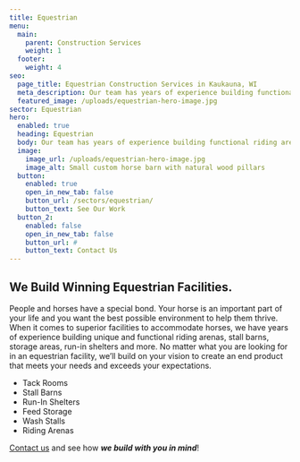 ```yaml
---
title: Equestrian
menu:
  main:
    parent: Construction Services
    weight: 1
  footer:
    weight: 4
seo:
  page_title: Equestrian Construction Services in Kaukauna, WI
  meta_description: Our team has years of experience building functional riding arenas, stall barns, run-in shelters and more.
  featured_image: /uploads/equestrian-hero-image.jpg
sector: Equestrian
hero: 
  enabled: true
  heading: Equestrian
  body: Our team has years of experience building functional riding arenas, stall barns, run-in shelters and more.
  image: 
    image_url: /uploads/equestrian-hero-image.jpg
    image_alt: Small custom horse barn with natural wood pillars
  button:
    enabled: true
    open_in_new_tab: false
    button_url: /sectors/equestrian/
    button_text: See Our Work
  button_2:
    enabled: false
    open_in_new_tab: false
    button_url: #
    button_text: Contact Us
---
```


## We Build Winning Equestrian Facilities.

People and horses have a special bond. Your horse is an important part of your life and you want the best possible environment to help them thrive. When it comes to superior facilities to accommodate horses, we have years of experience building unique and functional riding arenas, stall barns, storage areas, run-in shelters and more. No matter what you are looking for in an equestrian facility, we’ll build on your vision to create an end product that meets your needs and exceeds your expectations.

- Tack Rooms
- Stall Barns
- Run-In Shelters
- Feed Storage
- Wash Stalls
- Riding Arenas

[Contact us](/contact/) and see how **_we build with you in mind_**!
